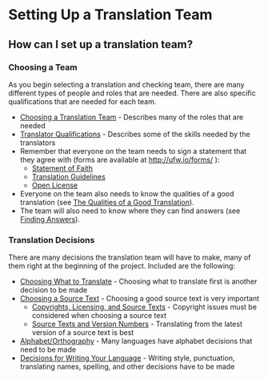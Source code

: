 # Setting Up a Translation Team #

## How can I set up a translation team? ##


### Choosing a Team

As you begin selecting a translation and checking team, there are many different types of people and roles that are needed. There are also specific qualifications that are needed for each team.

* [Choosing a Translation Team](../../translate/choose-team/01.md) - Describes many of the roles that are needed
* [Translator Qualifications](../../translate/qualifications/01.md) - Describes some of the skills needed by the translators
* Remember that everyone on the team needs to sign a statement that they agree with (forms are available at http://ufw.io/forms/ ):
  * [Statement of Faith](../../intro/statement-of-faith/01.md)
  * [Translation Guidelines](../../intro/translation-guidelines/01.md)
  * [Open License](../../intro/open-license/01.md)
* Everyone on the team also needs to know the qualities of a good translation (see [The Qualities of a Good Translation](../../translate/guidelines-intro/01.md)).
* The team will also need to know where they can find answers (see [Finding Answers](../../intro/finding-answers/01.md)).

### Translation Decisions

There are many decisions the translation team will have to make, many of them right at the beginning of the project. Included are the following:

* [Choosing What to Translate](../../translate/translation-difficulty/01.md) - Choosing what to translate first is another decision to be made
* [Choosing a Source Text](../../translate/translate-source-text/01.md) - Choosing a good source text is very important
  * [Copyrights, Licensing, and Source Texts](../../translate/translate-source-licensing/01.md) - Copyright issues must be considered when choosing a source text
  * [Source Texts and Version Numbers](../../translate/translate-source-version/01.md) - Translating from the latest version of a source text is best
* [Alphabet/Orthography](../../translate/translate-alphabet/01.md) - Many languages have alphabet decisions that need to be made
* [Decisions for Writing Your Language](../../translate/writing-decisions/01.md) - Writing style, punctuation, translating names, spelling, and other decisions have to be made

